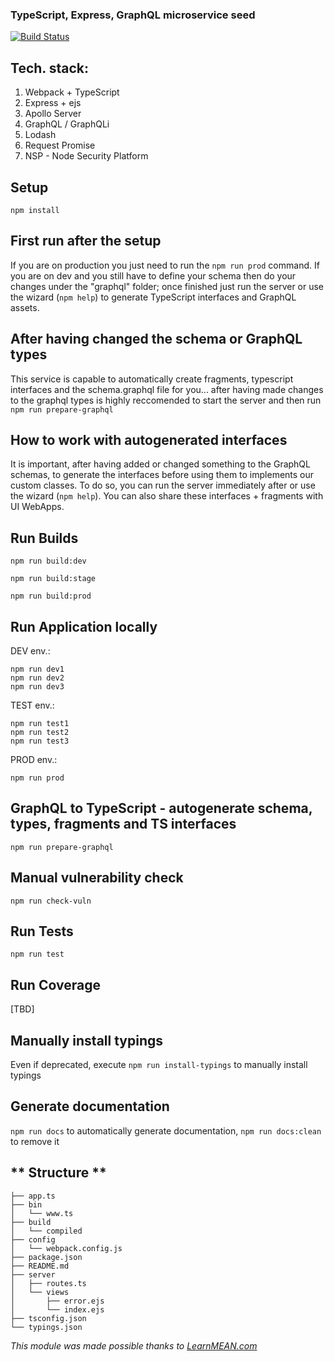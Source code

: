 ### TypeScript, Express, GraphQL microservice seed

[![Build Status](https://travis-ci.org/marcellobarile/typescript-express-graphql-seed.svg?branch=master)](https://travis-ci.org/marcellobarile/typescript-express-graphql-seed)

**Tech. stack:**
---
1. Webpack + TypeScript
2. Express + ejs
3. Apollo Server
4. GraphQL / GraphQLi
6. Lodash
7. Request Promise
5. NSP - Node Security Platform

**Setup**
---
```
npm install
```

**First run after the setup**
---
If you are on production you just need to run the `npm run prod` command.
If you are on dev and you still have to define your schema then do your changes under the "graphql" folder;
once finished just run the server or use the wizard (```npm help```) to generate TypeScript interfaces and GraphQL assets.

**After having changed the schema or GraphQL types**
---
This service is capable to automatically create fragments, typescript interfaces and the schema.graphql file for you...
after having made changes to the graphql types is highly reccomended to start the server and then run ```npm run prepare-graphql```

**How to work with autogenerated interfaces**
---
It is important, after having added or changed something to the GraphQL schemas, to generate the interfaces before using them to implements
our custom classes. To do so, you can run the server immediately after or use the wizard (```npm help```).
You can also share these interfaces + fragments with UI WebApps.

**Run Builds**
---
```
npm run build:dev
```
```
npm run build:stage
```
```
npm run build:prod
```

**Run Application locally**
---
DEV env.:
```
npm run dev1
npm run dev2
npm run dev3
```

TEST env.:
```
npm run test1
npm run test2
npm run test3
```

PROD env.:
```
npm run prod
```

**GraphQL to TypeScript - autogenerate schema, types, fragments and TS interfaces**
---
```
npm run prepare-graphql
```

**Manual vulnerability check**
---
```
npm run check-vuln
```

**Run Tests**
---
```
npm run test
```

**Run Coverage**
---
[TBD]

**Manually install typings**
---
Even if deprecated, execute ```npm run install-typings``` to manually install typings

**Generate documentation**
---
```npm run docs``` to automatically generate documentation, ```npm run docs:clean``` to remove it

** Structure **
---
```
├── app.ts
├── bin
│   └── www.ts
├── build
│   └── compiled
├── config
│   └── webpack.config.js
├── package.json
├── README.md
├── server
│   ├── routes.ts
│   └── views
│       ├── error.ejs
│       └── index.ejs
├── tsconfig.json
└── typings.json
```

*This module was made possible thanks to [LearnMEAN.com](https://www.learnmean.com/)*
